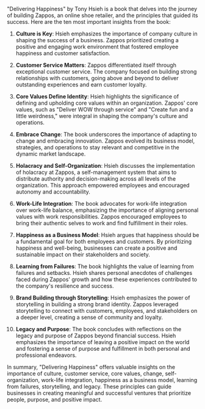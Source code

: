 "Delivering Happiness" by Tony Hsieh is a book that delves into the journey of building Zappos, an online shoe retailer, and the principles that guided its success. Here are the ten most important insights from the book:

1. **Culture is Key**: Hsieh emphasizes the importance of company culture in shaping the success of a business. Zappos prioritized creating a positive and engaging work environment that fostered employee happiness and customer satisfaction.

2. **Customer Service Matters**: Zappos differentiated itself through exceptional customer service. The company focused on building strong relationships with customers, going above and beyond to deliver outstanding experiences and earn customer loyalty.

3. **Core Values Define Identity**: Hsieh highlights the significance of defining and upholding core values within an organization. Zappos' core values, such as "Deliver WOW through service" and "Create fun and a little weirdness," were integral in shaping the company's culture and operations.

4. **Embrace Change**: The book underscores the importance of adapting to change and embracing innovation. Zappos evolved its business model, strategies, and operations to stay relevant and competitive in the dynamic market landscape.

5. **Holacracy and Self-Organization**: Hsieh discusses the implementation of holacracy at Zappos, a self-management system that aims to distribute authority and decision-making across all levels of the organization. This approach empowered employees and encouraged autonomy and accountability.

6. **Work-Life Integration**: The book advocates for work-life integration over work-life balance, emphasizing the importance of aligning personal values with work responsibilities. Zappos encouraged employees to bring their authentic selves to work and find fulfillment in their roles.

7. **Happiness as a Business Model**: Hsieh argues that happiness should be a fundamental goal for both employees and customers. By prioritizing happiness and well-being, businesses can create a positive and sustainable impact on their stakeholders and society.

8. **Learning from Failures**: The book highlights the value of learning from failures and setbacks. Hsieh shares personal anecdotes of challenges faced during Zappos' growth and how these experiences contributed to the company's resilience and success.

9. **Brand Building through Storytelling**: Hsieh emphasizes the power of storytelling in building a strong brand identity. Zappos leveraged storytelling to connect with customers, employees, and stakeholders on a deeper level, creating a sense of community and loyalty.

10. **Legacy and Purpose**: The book concludes with reflections on the legacy and purpose of Zappos beyond financial success. Hsieh emphasizes the importance of leaving a positive impact on the world and fostering a sense of purpose and fulfillment in both personal and professional endeavors.

In summary, "Delivering Happiness" offers valuable insights on the importance of culture, customer service, core values, change, self-organization, work-life integration, happiness as a business model, learning from failures, storytelling, and legacy. These principles can guide businesses in creating meaningful and successful ventures that prioritize people, purpose, and positive impact.